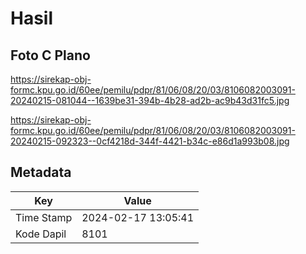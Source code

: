 # Hasil

## Foto C Plano

https://sirekap-obj-formc.kpu.go.id/60ee/pemilu/pdpr/81/06/08/20/03/8106082003091-20240215-081044--1639be31-394b-4b28-ad2b-ac9b43d31fc5.jpg

https://sirekap-obj-formc.kpu.go.id/60ee/pemilu/pdpr/81/06/08/20/03/8106082003091-20240215-092323--0cf4218d-344f-4421-b34c-e86d1a993b08.jpg


## Metadata

| Key        | Value               |
| ---------- | ------------------- |
| Time Stamp | 2024-02-17 13:05:41 |
| Kode Dapil | 8101                |



